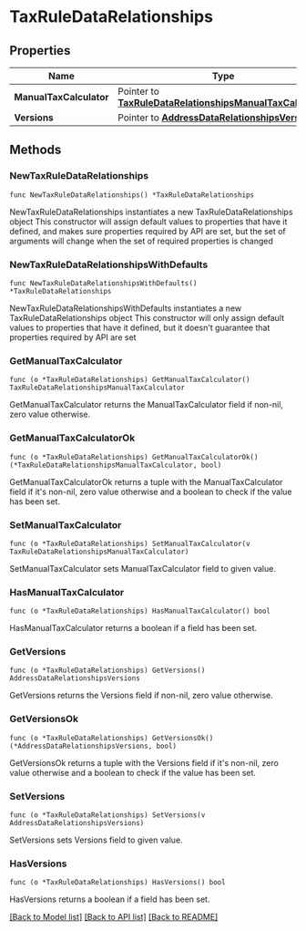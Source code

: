 # TaxRuleDataRelationships

## Properties

Name | Type | Description | Notes
------------ | ------------- | ------------- | -------------
**ManualTaxCalculator** | Pointer to [**TaxRuleDataRelationshipsManualTaxCalculator**](TaxRuleDataRelationshipsManualTaxCalculator.md) |  | [optional] 
**Versions** | Pointer to [**AddressDataRelationshipsVersions**](AddressDataRelationshipsVersions.md) |  | [optional] 

## Methods

### NewTaxRuleDataRelationships

`func NewTaxRuleDataRelationships() *TaxRuleDataRelationships`

NewTaxRuleDataRelationships instantiates a new TaxRuleDataRelationships object
This constructor will assign default values to properties that have it defined,
and makes sure properties required by API are set, but the set of arguments
will change when the set of required properties is changed

### NewTaxRuleDataRelationshipsWithDefaults

`func NewTaxRuleDataRelationshipsWithDefaults() *TaxRuleDataRelationships`

NewTaxRuleDataRelationshipsWithDefaults instantiates a new TaxRuleDataRelationships object
This constructor will only assign default values to properties that have it defined,
but it doesn't guarantee that properties required by API are set

### GetManualTaxCalculator

`func (o *TaxRuleDataRelationships) GetManualTaxCalculator() TaxRuleDataRelationshipsManualTaxCalculator`

GetManualTaxCalculator returns the ManualTaxCalculator field if non-nil, zero value otherwise.

### GetManualTaxCalculatorOk

`func (o *TaxRuleDataRelationships) GetManualTaxCalculatorOk() (*TaxRuleDataRelationshipsManualTaxCalculator, bool)`

GetManualTaxCalculatorOk returns a tuple with the ManualTaxCalculator field if it's non-nil, zero value otherwise
and a boolean to check if the value has been set.

### SetManualTaxCalculator

`func (o *TaxRuleDataRelationships) SetManualTaxCalculator(v TaxRuleDataRelationshipsManualTaxCalculator)`

SetManualTaxCalculator sets ManualTaxCalculator field to given value.

### HasManualTaxCalculator

`func (o *TaxRuleDataRelationships) HasManualTaxCalculator() bool`

HasManualTaxCalculator returns a boolean if a field has been set.

### GetVersions

`func (o *TaxRuleDataRelationships) GetVersions() AddressDataRelationshipsVersions`

GetVersions returns the Versions field if non-nil, zero value otherwise.

### GetVersionsOk

`func (o *TaxRuleDataRelationships) GetVersionsOk() (*AddressDataRelationshipsVersions, bool)`

GetVersionsOk returns a tuple with the Versions field if it's non-nil, zero value otherwise
and a boolean to check if the value has been set.

### SetVersions

`func (o *TaxRuleDataRelationships) SetVersions(v AddressDataRelationshipsVersions)`

SetVersions sets Versions field to given value.

### HasVersions

`func (o *TaxRuleDataRelationships) HasVersions() bool`

HasVersions returns a boolean if a field has been set.


[[Back to Model list]](../README.md#documentation-for-models) [[Back to API list]](../README.md#documentation-for-api-endpoints) [[Back to README]](../README.md)


